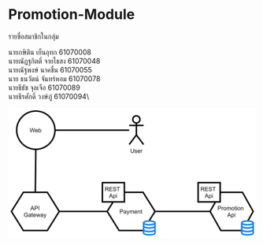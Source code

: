 # Promotion-Module

รายชื่อสมาชิกในกลุ่ม

นายกษิติน เย็นอุทก  61070008 \
นายณัฏฐกิตติ์ จายไธสง  61070048 \
นายณัฐพงษ์ นาคชื่น  61070055 \
นาย ธนวัตน์ จันทร์หอม  61070078 \
นายธีธัช จุลเจือ  61070089\
นายธีรศักดิ์ วงษ์ภู่  61070094\

![Image of Yaktocat](https://github.com/Tetat-Chulchue/Promotion-Module/blob/main/diagram.jpg?raw=true)
